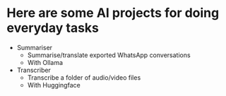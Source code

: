 # Here are some AI projects for doing everyday tasks
- Summariser
    - Summarise/translate exported WhatsApp conversations
    - With Ollama
- Transcriber
    - Transcribe a folder of audio/video files
    - With Huggingface